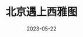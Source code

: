 ---
layout: movie-review
title: 北京遇上西雅图
description: >
category: 电影
img: assets/img/movie/2023/bei_jing_yu_shang_xi_ya_tu.webp
star: 4
date: 2023-05-22
---